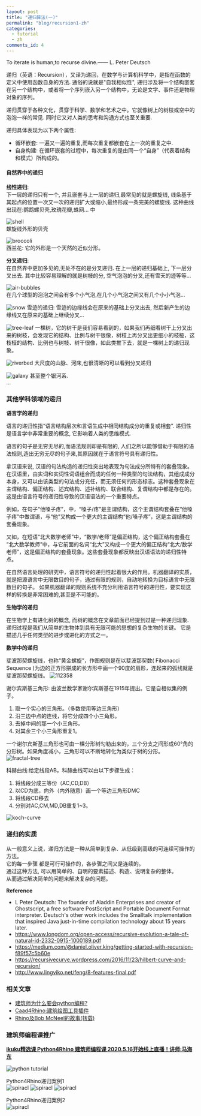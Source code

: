```yaml
---
layout: post
title: "递归算法(一)"
permalink: "blog/recursion1-zh"
categories:
  - tutorial
  - zh
comments_id: 4
---
```


To iterate is human,to recurse divine.—— L. Peter Deutsch  

递归（英语：Recursion），又译为递回，在数学与计算机科学中，是指在函数的定义中使用函数自身的方法. 通俗的说就是"自我相似性", 递归涉及将一个结构嵌套在另一个结构中，或者将一个序列嵌入另一个结构中，无论是文字、事件还是物理对象的序列。

递归贯穿于各种文化，贯穿于科学、数学和艺术之中。它就像树上的树枝或空中的泡泡一样的常见. 同时它又对人类的思考和沟通方式也至关重要.

递归具体表现为以下两个属性:

* 循环嵌套: 一遍又一遍的重复,而每次重复都嵌套在上一次的重复之中.
* 自身构建: 在循环嵌套的过程中，每次重复的是由同一个“自身”（代表着结构和模式）所构成的。

#### 自然界中的递归

**线性递归**:  
下一层的递归只有一个, 并且嵌套与上一层的递归,最常见的就是螺旋线, 线条基于其起点的位置一次又一次的递归扩大或缩小,最终形成一条完美的螺旋线. 
这种曲线出现在:鹦鹉螺贝壳,玫瑰花瓣,蛛网... 中


![shell](/assets/images/3-recursion/shell.jpg)  
螺旋线外形的贝壳

![broccoli](/assets/images/3-recursion/broccoli.jpg)  
西兰花: 它的外形是一个天然的近似分形。  


**分叉递归**:  
在自然界中更加多见的,无处不在的是分叉递归. 在上一层的递归基础上, 下一层分叉出去. 其中比较容易理解的就是树枝的分, 空气泡泡的分叉,还有雪天的迹等等...

![air-bubbles](/assets/images/3-recursion/air-bubbles.jpg)  
在几个球型的泡泡之间会有多个小气泡,在几个小气泡之间又有几个小小气泡...

![snow](/assets/images/3-recursion/snow.jpg)
雪迹的递归: 雪迹的边缘线会在原来的基础上分叉出去, 然后新产生的边缘线又在原来的基础上继续分叉...

![tree-leaf](/assets/images/3-recursion/tree-leaf-fractals.jpg)
一棵树，它的树干是我们容易看到的，如果我们再细看树干上分叉出来的树枝，会发现它的结构、比例与树干很像，树枝上再分叉出更细小的枝桠，这枝桠的结构、比例也与树枝、树干很像，如此类推下去，就是一棵树上的递归现象。

![riverbed](/assets/images/3-recursion/riverbed.jpg)
大尺度的山脉、河床,也很清晰的可以看到分叉递归

![galaxy](/assets/images/3-recursion/galaxy.jpg)
甚至整个银河系.  
...


### 其他学科领域的递归  

**语言学的递归**  

语言的递归性指“语言结构层次和言语生成中相同结构成分的重复或相套”. 递归性是语言学中非常重要的概念, 它影响着人类的思维模式. 

语言的句子是无穷无尽的,而语法规则却是有限的, 人们之所以能够借助于有限的语法规则,造出无穷无尽的句子来,其原因就在于语言符号具有递归性。

拿汉语来说, 汉语的句法构造的递归性突出地表现为句法成分所特有的套叠现象。在汉语里，由实词和实词性词语组合而成的任何一种类型的句法结构，其组成成分本身，又可以由该类型的句法成分充任，而无须任何的形态标志。这种套叠现象在主谓结构、偏正结构、述宾结构、述补结构、联合结构、复谓结构中都是存在的。这是由语言符号的递归性导致的汉语语法的一个重要特点。

例如，在句子“他嗓子疼”，中，“嗓子/疼”是主谓结构，这个主谓结构套叠在“他嗓子疼”中做谓语，与“他”又构成一个更大的主谓结构“他/嗓子疼”，这是主谓结构的套叠现象。

又如，在短语“北大数学老师”中，“数学/老师”是偏正结构，这个偏正结构套叠在 “北大数学教师”中，与它前面的名词“北大”又构成一个更大的偏正结构“北大/数学老师”，这是偏正结构的套叠现象。这些套叠现象都反映出汉语语法的递归性特点。

 在自然语言处理的研究中，语言符号的递归性起着很大的作用。机器翻译的实质，就是把源语言中无限数目的句子，通过有限的规则，自动地转换为目标语言中无限数目的句子。 如果机器翻译的规则系统不充分利用语言符号的递归性，要实现这样的转换是非常困难的,甚至是不可能的。 

**生物学的递归**

在生物学上有进化树的概念, 而树的概念在文章前面已经提到过是一种递归现象. 递归过程是我们从简单的生物体到具有无限可能的思想的复杂生物的关键。 它是描述几乎任何类型的进步或进化的方式之一。


**数学中的递归**  

斐波那契螺旋线，也称“黄金螺旋”，作图规则是在以斐波那契数( Fibonacci Sequence )为边的正方形拼成的长方形中画一个90度的扇形，连起来的弧线就是斐波那契螺旋线。
![112358]( /assets/images/3-recursion/112358.png)

谢尔宾斯基三角形: 由波兰数学家谢尔宾斯基在1915年提出。它是自相似集的例子。  
1. 取一个实心的三角形。（多数使用等边三角形）
1. 沿三边中点的连线，将它分成四个小三角形。
1. 去掉中间的那一个小三角形。
1. 对其余三个小三角形重复1。


一个谢尔宾斯基三角形也可由一棵分形树勾勒出来的，三个分支之间形成60°角的分形树。如果角度减小，三角形可以不断地转化为类似于树的分形。  
![fractal-tree]( /assets/images/3-recursion/fractal-tree.gif)

科赫曲线:给定线段AB，科赫曲线可以由以下步骤生成：  
1. 将线段分成三等份（AC,CD,DB）
1. 以CD为底，向外（内外随意）画一个等边三角形DMC
1. 将线段CD移去
1. 分别对AC,CM,MD,DB重复1~3。

![koch-curve]( /assets/images/3-recursion/kochsim.gif)


### 递归的实质

从一般意义上说，递归方法是一种从简单到复杂、从低级到高级的可连续可操作的方法。  
它的每一步骤 都是可行可操作的，各步骤之间又是连续的。  
通过这种方法, 可以用简单的、自明的要素描述、构造、说明复杂的整体。  
从而通过解决简单的问题来解决复杂的问题。  


**Reference**  

* L Peter Deutsch:  The founder of Aladdin Enterprises and creator of Ghostscript, a free software PostScript and Portable Document Format interpreter. Deutsch's other work includes the Smalltalk implementation that inspired Java just-in-time compilation technology about 15 years later.
* https://www.longdom.org/open-access/recursive-evolution-a-tale-of-natural-id-2332-0915-1000189.pdf
* https://medium.com/@daniel.oliver.king/getting-started-with-recursion-f89f57c5b60e
* https://recursivecurve.wordpress.com/2016/11/23/hilbert-curve-and-recursion/
* http://www.lingviko.net/feng/8-features-final.pdf


### 相关文章

* [建筑师为什么要会python编程?](http://www.ikuku.cn/article/jianzhushiweishenmyhpythonbc)
* [Caad4Rhino:建筑绘图工具插件](http://www.ikuku.cn/article/caad4rhinojzhtgjcj)
* [Rhino及Bob McNeel的故事(转载)](http://www.ikuku.cn/article/rhinoandbobmcneeldegushi)

### 建筑师编程课推广

**[ikuku精选课 Python4Rhino 建筑师编程课 2020.5.16开始线上直播！讲师:马海东](https://zhuanlan.zhihu.com/p/112421161)**

![python tutorial](/assets/images/1-caad4rhino/pyClass2.jpg)

Python4Rhino递归案例1  
![spiracl]( /assets/images/3-recursion/spiral_dot_3.png)
![spiracl]( /assets/images/3-recursion/spiral_dot_2.png)
![spiracl]( /assets/images/3-recursion/spiral_dot_4.png)

Python4Rhino递归案例2  
![spiracl]( /assets/images/3-recursion/tree.png)

